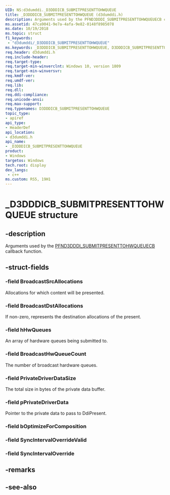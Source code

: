 ```yaml
---
UID: NS:d3dumddi._D3DDDICB_SUBMITPRESENTTOHWQUEUE
title: _D3DDDICB_SUBMITPRESENTTOHWQUEUE (d3dumddi.h)
description: Arguments used by the PFND3DDDI_SUBMITPRESENTTOHWQUEUECB callback function.
ms.assetid: 47ca9041-9e7a-4afa-9e82-0148f8985078
ms.date: 10/19/2018
ms.topic: struct
f1_keywords:
 - "d3dumddi/_D3DDDICB_SUBMITPRESENTTOHWQUEUE"
ms.keywords: _D3DDDICB_SUBMITPRESENTTOHWQUEUE, D3DDDICB_SUBMITPRESENTTOHWQUEUE, 
req.header: d3dumddi.h
req.include-header:
req.target-type:
req.target-min-winverclnt: Windows 10, version 1809
req.target-min-winversvr:
req.kmdf-ver:
req.umdf-ver:
req.lib:
req.dll:
req.ddi-compliance:
req.unicode-ansi:
req.max-support:
req.typenames: D3DDDICB_SUBMITPRESENTTOHWQUEUE
topic_type: 
- apiref
api_type: 
- HeaderDef
api_location: 
- d3dumddi.h
api_name: 
- _D3DDDICB_SUBMITPRESENTTOHWQUEUE
product:
- Windows
targetos: Windows
tech.root: display
dev_langs:
 - c++
ms.custom: RS5, 19H1
---
```


# _D3DDDICB_SUBMITPRESENTTOHWQUEUE structure

## -description

Arguments used by the [PFND3DDDI_SUBMITPRESENTTOHWQUEUECB](nc-d3dumddi-pfnd3dddi_submitpresenttohwqueuecb.md) callback function.

## -struct-fields

### -field BroadcastSrcAllocations

Allocations for which content will be presented.

### -field BroadcastDstAllocations

If non-zero, represents the destination allocations of the present.

### -field hHwQueues

An array of hardware queues being submitted to.

### -field BroadcastHwQueueCount

The number of broadcast hardware queues.

### -field PrivateDriverDataSize

The total size in bytes of the private data buffer.

### -field pPrivateDriverData
 
Pointer to the private data to pass to DdiPresent.

### -field bOptimizeForComposition
 
### -field SyncIntervalOverrideValid
 
### -field SyncIntervalOverride

## -remarks

## -see-also
